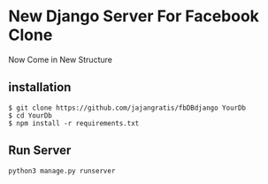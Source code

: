 # New Django Server For  Facebook Clone

Now Come in New Structure

## installation

```
$ git clone https://github.com/jajangratis/fbDBdjango YourDb
$ cd YourDb
$ npm install -r requirements.txt

```

## Run Server
```
python3 manage.py runserver
```
